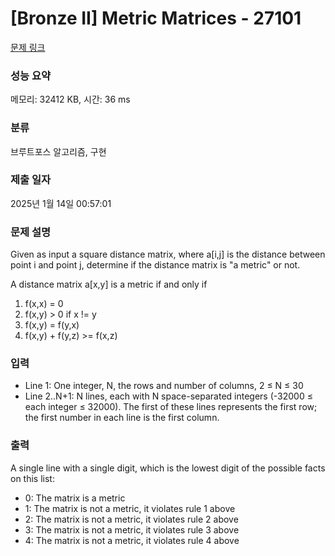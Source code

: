 # [Bronze II] Metric Matrices - 27101 

[문제 링크](https://www.acmicpc.net/problem/27101) 

### 성능 요약

메모리: 32412 KB, 시간: 36 ms

### 분류

브루트포스 알고리즘, 구현

### 제출 일자

2025년 1월 14일 00:57:01

### 문제 설명

<p>Given as input a square distance matrix, where a[i,j] is the distance between point i and point j, determine if the distance matrix is "a metric" or not.</p>

<p>A distance matrix a[x,y] is a metric if and only if</p>

<ol>
	<li>f(x,x) = 0</li>
	<li>f(x,y) > 0 if x != y</li>
	<li>f(x,y) = f(y,x)</li>
	<li>f(x,y) + f(y,z) >= f(x,z)</li>
</ol>

### 입력 

 <ul>
	<li>Line 1: One integer, N, the rows and number of columns, 2 ≤ N ≤ 30</li>
	<li>Line 2..N+1: N lines, each with N space-separated integers (-32000 ≤ each integer ≤ 32000).  The first of these lines represents the first row; the first number in each line is the first column.</li>
</ul>

### 출력 

 <p>A single line with a single digit, which is the lowest digit of the possible facts on this list:</p>

<ul>
	<li>0: The matrix is a metric</li>
	<li>1: The matrix is not a metric, it violates rule 1 above</li>
	<li>2: The matrix is not a metric, it violates rule 2 above</li>
	<li>3: The matrix is not a metric, it violates rule 3 above</li>
	<li>4: The matrix is not a metric, it violates rule 4 above</li>
</ul>

